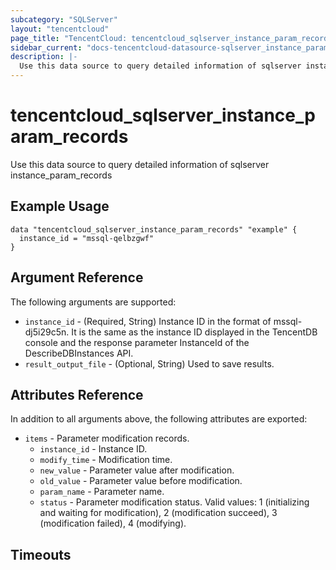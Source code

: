 ```yaml
---
subcategory: "SQLServer"
layout: "tencentcloud"
page_title: "TencentCloud: tencentcloud_sqlserver_instance_param_records"
sidebar_current: "docs-tencentcloud-datasource-sqlserver_instance_param_records"
description: |-
  Use this data source to query detailed information of sqlserver instance_param_records
---
```


# tencentcloud_sqlserver_instance_param_records

Use this data source to query detailed information of sqlserver instance_param_records

## Example Usage

```hcl
data "tencentcloud_sqlserver_instance_param_records" "example" {
  instance_id = "mssql-qelbzgwf"
}
```

## Argument Reference

The following arguments are supported:

* `instance_id` - (Required, String) Instance ID in the format of mssql-dj5i29c5n. It is the same as the instance ID displayed in the TencentDB console and the response parameter InstanceId of the DescribeDBInstances API.
* `result_output_file` - (Optional, String) Used to save results.

## Attributes Reference

In addition to all arguments above, the following attributes are exported:

* `items` - Parameter modification records.
  * `instance_id` - Instance ID.
  * `modify_time` - Modification time.
  * `new_value` - Parameter value after modification.
  * `old_value` - Parameter value before modification.
  * `param_name` - Parameter name.
  * `status` - Parameter modification status. Valid values: 1 (initializing and waiting for modification), 2 (modification succeed), 3 (modification failed), 4 (modifying).


## Timeouts

<no value>



